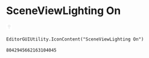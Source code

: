 # SceneViewLighting On
![](/img/SceneViewLighting%20On.png)

``` CSharp
EditorGUIUtility.IconContent("SceneViewLighting On")
```
```
8042945662163104045
```
